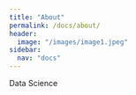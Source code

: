 ```yaml
---
title: "About"
permalink: /docs/about/
header:
  image: "/images/image1.jpeg"
sidebar:
  nav: "docs"
---
```

Data Science
